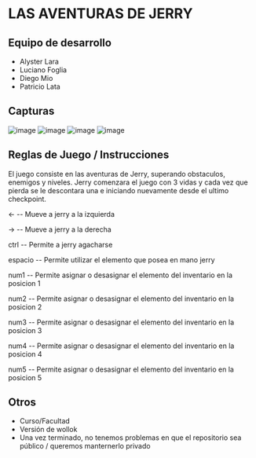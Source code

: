# LAS AVENTURAS DE JERRY

## Equipo de desarrollo

- Alyster Lara
- Luciano Foglia
- Diego Mio
- Patricio Lata

## Capturas

![image](https://user-images.githubusercontent.com/83732289/198284771-efe7e7f2-ae54-443b-8f1e-82b59c4e3c81.png)
![image](https://user-images.githubusercontent.com/102746862/197822826-c8631f88-7729-416f-aa8a-f873d838fb5f.png)
![image](https://user-images.githubusercontent.com/102746862/197822868-b77fc956-d5b8-4c7c-bb4b-a6ab4f1c3ddc.png)
![image](https://user-images.githubusercontent.com/102746862/197822894-313654e7-a405-41e4-8dc3-5b02cf13502f.png)

## Reglas de Juego / Instrucciones

El juego consiste en las aventuras de Jerry, superando obstaculos, enemigos y niveles. Jerry comenzara el juego con 3 vidas y cada vez que pierda se le descontara una e iniciando nuevamente desde el ultimo checkpoint.

<-  -- Mueve a jerry a la izquierda

->  -- Mueve a jerry a la derecha

ctrl -- Permite a jerry agacharse

espacio -- Permite utilizar el elemento que posea en mano jerry

num1 -- Permite asignar o desasignar el elemento del inventario en la posicion 1

num2 -- Permite asignar o desasignar el elemento del inventario en la posicion 2

num3 -- Permite asignar o desasignar el elemento del inventario en la posicion 3

num4 -- Permite asignar o desasignar el elemento del inventario en la posicion 4

num5 -- Permite asignar o desasignar el elemento del inventario en la posicion 5 



## Otros

- Curso/Facultad
- Versión de wollok
- Una vez terminado, no tenemos problemas en que el repositorio sea público / queremos manternerlo privado
